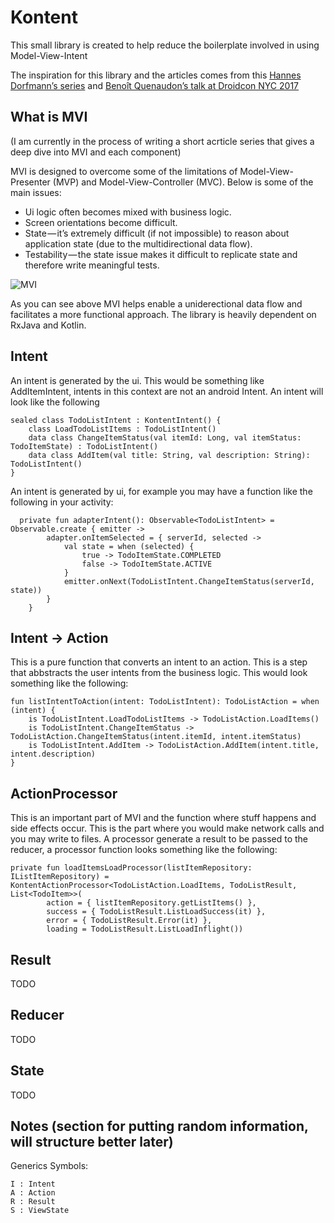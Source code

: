 # Kontent

This small library is created to help reduce the boilerplate involved in using Model-View-Intent

The inspiration for this library and the articles comes from this [Hannes Dorfmann’s series](https://medium.com/r/?url=http%3A%2F%2Fhannesdorfmann.com%2Fandroid%2Fmosby3-mvi-1) and [Benoît Quenaudon’s talk at Droidcon NYC 2017](https://medium.com/r/?url=https%3A%2F%2Fwww.youtube.com%2Fwatch%3Fv%3DPXBXcHQeDLE)


## What is MVI
(I am currently in the process of writing a short acrticle series that gives a deep dive into MVI and each component)

MVI is designed to overcome some of the limitations of Model-View-Presenter (MVP) and Model-View-Controller (MVC). Below is some of the main issues:
* Ui logic often becomes mixed with business logic.
* Screen orientations become difficult.
* State — it’s extremely difficult (if not impossible) to reason about application state (due to the multidirectional data flow).
* Testability — the state issue makes it difficult to replicate state and therefore write meaningful tests.

![MVI](https://raw.githubusercontent.com/gumil/basamto/master/art/mvi.png)

As you can see above MVI helps enable a uniderectional data flow and facilitates a more functional approach. The library is heavily dependent on RxJava and Kotlin.

## Intent
An intent is generated by the ui. This would be something like AddItemIntent, intents in this context are not an android Intent. An intent will look like the following
```
sealed class TodoListIntent : KontentIntent() {
    class LoadTodoListItems : TodoListIntent()
    data class ChangeItemStatus(val itemId: Long, val itemStatus: TodoItemState) : TodoListIntent()
    data class AddItem(val title: String, val description: String): TodoListIntent()
}
```

An intent is generated by ui, for example you may have a function like the following in your activity:
```
  private fun adapterIntent(): Observable<TodoListIntent> = Observable.create { emitter ->
        adapter.onItemSelected = { serverId, selected ->
            val state = when (selected) {
                true -> TodoItemState.COMPLETED
                false -> TodoItemState.ACTIVE
            }
            emitter.onNext(TodoListIntent.ChangeItemStatus(serverId, state))
        }
    }
```

## Intent -> Action
This is a pure function that converts an intent to an action. This is a step that abbstracts the user intents from the business logic. This would look something like the following:
```
fun listIntentToAction(intent: TodoListIntent): TodoListAction = when (intent) {
    is TodoListIntent.LoadTodoListItems -> TodoListAction.LoadItems()
    is TodoListIntent.ChangeItemStatus -> TodoListAction.ChangeItemStatus(intent.itemId, intent.itemStatus)
    is TodoListIntent.AddItem -> TodoListAction.AddItem(intent.title, intent.description)
}
```

## ActionProcessor
This is an important part of MVI and the function where stuff happens and side effects occur. This is the part where you would make network calls and you may write to files. A processor generate a result to be passed to the reducer, a processor function looks something like the following:
```
private fun loadItemsLoadProcessor(listItemRepository: IListItemRepository) = KontentActionProcessor<TodoListAction.LoadItems, TodoListResult, List<TodoItem>>(
        action = { listItemRepository.getListItems() },
        success = { TodoListResult.ListLoadSuccess(it) },
        error = { TodoListResult.Error(it) },
        loading = TodoListResult.ListLoadInflight())
```

## Result
TODO

## Reducer
TODO

## State
TODO

## Notes (section for putting random information, will structure better later)

Generics Symbols:
```
I : Intent
A : Action
R : Result
S : ViewState
```
